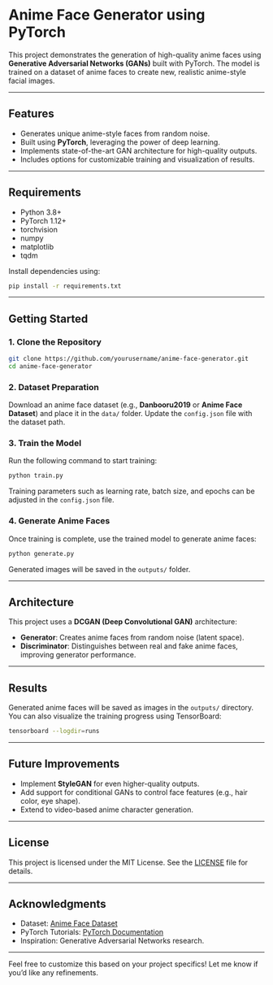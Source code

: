 
# **Anime Face Generator using PyTorch**

This project demonstrates the generation of high-quality anime faces using **Generative Adversarial Networks (GANs)** built with PyTorch. The model is trained on a dataset of anime faces to create new, realistic anime-style facial images.

---

## **Features**
- Generates unique anime-style faces from random noise.
- Built using **PyTorch**, leveraging the power of deep learning.
- Implements state-of-the-art GAN architecture for high-quality outputs.
- Includes options for customizable training and visualization of results.

---

## **Requirements**
- Python 3.8+
- PyTorch 1.12+
- torchvision
- numpy
- matplotlib
- tqdm

Install dependencies using:
```bash
pip install -r requirements.txt
```

---

## **Getting Started**

### **1. Clone the Repository**
```bash
git clone https://github.com/yourusername/anime-face-generator.git
cd anime-face-generator
```

### **2. Dataset Preparation**
Download an anime face dataset (e.g., **Danbooru2019** or **Anime Face Dataset**) and place it in the `data/` folder. Update the `config.json` file with the dataset path.

### **3. Train the Model**
Run the following command to start training:
```bash
python train.py
```

Training parameters such as learning rate, batch size, and epochs can be adjusted in the `config.json` file.

### **4. Generate Anime Faces**
Once training is complete, use the trained model to generate anime faces:
```bash
python generate.py
```
Generated images will be saved in the `outputs/` folder.

---

## **Architecture**
This project uses a **DCGAN (Deep Convolutional GAN)** architecture:
- **Generator**: Creates anime faces from random noise (latent space).  
- **Discriminator**: Distinguishes between real and fake anime faces, improving generator performance.

---

## **Results**
Generated anime faces will be saved as images in the `outputs/` directory. You can also visualize the training progress using TensorBoard:
```bash
tensorboard --logdir=runs
```

---

## **Future Improvements**
- Implement **StyleGAN** for even higher-quality outputs.
- Add support for conditional GANs to control face features (e.g., hair color, eye shape).
- Extend to video-based anime character generation.

---

## **License**
This project is licensed under the MIT License. See the [LICENSE](LICENSE) file for details.

---

## **Acknowledgments**
- Dataset: [Anime Face Dataset](https://github.com/nagadomi/animeface-character-dataset)
- PyTorch Tutorials: [PyTorch Documentation](https://pytorch.org/tutorials/)
- Inspiration: Generative Adversarial Networks research.

---

Feel free to customize this based on your project specifics! Let me know if you’d like any refinements.
